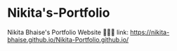 # Nikita's-Portfolio
Nikita Bhaise's Portfolio Website 👩🏻‍💻
link: https://nikita-bhaise.github.io/Nikita-Portfolio.github.io/
